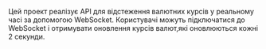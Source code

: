 Цей проект реалізує API для відстеження валютних курсів у реальному часі за допомогою WebSocket. Користувачі можуть підключатися до WebSocket і отримувати оновлення курсів валют,які оновлюються кожні 2 секунди.
